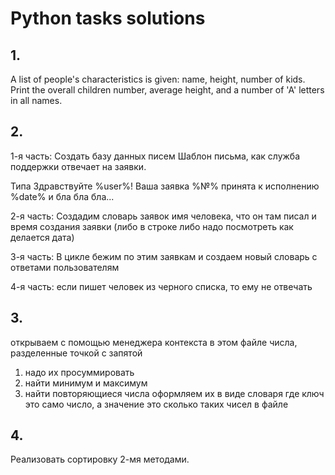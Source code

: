 # Python tasks solutions

## 1. 

A list of people's characteristics is given: name, height, number of kids.
Print the overall children number, average height, and a number of 'A' letters in all names.

## 2. 

1-я часть: Создать базу данных писем
Шаблон письма, как служба поддержки отвечает на заявки.

Типа Здравствуйте %user%! Ваша заявка %№% принята к исполнению %date% и бла бла бла...

2-я часть: Создадим словарь заявок
имя человека, что он там писал и время создания заявки (либо в строке либо надо посмотреть как делается дата)

3-я часть: В цикле бежим по этим заявкам и создаем новый словарь с ответами пользователям 

4-я часть: если пишет человек из черного списка, то ему не отвечать


## 3. 

открываем с помощью менеджера контекста в этом файле числа, разделенные точкой с запятой
1. надо их просуммировать
2. найти минимум и максимум
3. найти повторяющиеся числа
оформляем их в виде словаря где ключ это само число, а значение это сколько таких чисел в файле

## 4. 

Реализовать сортировку 2-мя методами.